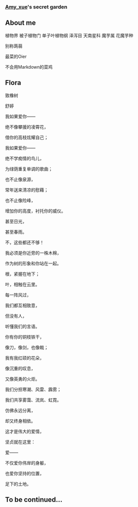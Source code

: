 ### [Amy_xue](https://www.luogu.com.cn/user/181177)'s secret garden

## About me

植物界 被子植物门 单子叶植物纲 泽泻目 天南星科 魔芋属 花魔芋种

别称蒟蒻

最菜的Oier

不会用Markdown的菜鸡


## Flora

致橡树

舒婷

我如果爱你——

绝不像攀援的凌霄花，

借你的高枝炫耀自己；

我如果爱你——

绝不学痴情的鸟儿，

为绿荫重复单调的歌曲；

也不止像泉源，

常年送来清凉的慰藉；

也不止像险峰，

增加你的高度，衬托你的威仪。

甚至日光，

甚至春雨。


不，这些都还不够！

我必须是你近旁的一株木棉，

作为树的形象和你站在一起。

根，紧握在地下；

叶，相触在云里。

每一阵风过，

我们都互相致意，

但没有人，

听懂我们的言语。

你有你的铜枝铁干，

像刀，像剑，也像戟；

我有我红硕的花朵，

像沉重的叹息，

又像英勇的火炬。


我们分担寒潮、风雷、霹雳；

我们共享雾霭、流岚、虹霓。

仿佛永远分离，

却又终身相依。

这才是伟大的爱情，

坚贞就在这里：

爱——

不仅爱你伟岸的身躯，

也爱你坚持的位置，

足下的土地。


## To be continued...
